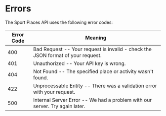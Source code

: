 # Errors

The Sport Places API uses the following error codes:

Error Code | Meaning
---------- | -------
400 | Bad Request -- Your request is invalid - check the JSON format of your request.
401 | Unauthorized -- Your API key is wrong.
404 | Not Found -- The specified place or activity wasn't found.
422 | Unprocessable Entity -- There was a validation error with your request.
500 | Internal Server Error -- We had a problem with our server. Try again later.
